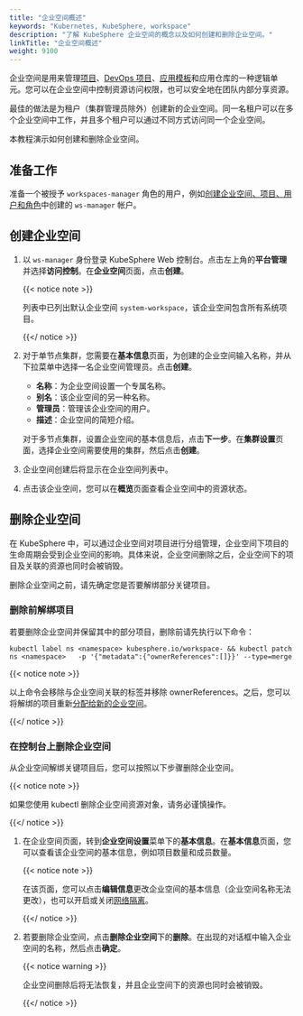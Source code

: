 ```yaml
---
title: "企业空间概述"
keywords: "Kubernetes, KubeSphere, workspace"
description: "了解 KubeSphere 企业空间的概念以及如何创建和删除企业空间。"
linkTitle: "企业空间概述"
weight: 9100
---
```


企业空间是用来管理[项目](../../project-administration/)、[DevOps 项目](../../devops-user-guide/)、[应用模板](../upload-helm-based-application/)和应用仓库的一种逻辑单元。您可以在企业空间中控制资源访问权限，也可以安全地在团队内部分享资源。

最佳的做法是为租户（集群管理员除外）创建新的企业空间。同一名租户可以在多个企业空间中工作，并且多个租户可以通过不同方式访问同一个企业空间。

本教程演示如何创建和删除企业空间。

## 准备工作

准备一个被授予 `workspaces-manager` 角色的用户，例如[创建企业空间、项目、用户和角色](../../quick-start/create-workspace-and-project/)中创建的 `ws-manager` 帐户。

## 创建企业空间

1. 以 `ws-manager` 身份登录 KubeSphere Web 控制台。点击左上角的**平台管理**并选择**访问控制**。在**企业空间**页面，点击**创建**。

   {{< notice note >}}

   列表中已列出默认企业空间 `system-workspace`，该企业空间包含所有系统项目。

   {{</ notice >}}

2. 对于单节点集群，您需要在**基本信息**页面，为创建的企业空间输入名称，并从下拉菜单中选择一名企业空间管理员。点击**创建**。

   - **名称**：为企业空间设置一个专属名称。
   - **别名**：该企业空间的另一种名称。
   - **管理员**：管理该企业空间的用户。
   - **描述**：企业空间的简短介绍。

   对于多节点集群，设置企业空间的基本信息后，点击**下一步**。在**集群设置**页面，选择企业空间需要使用的集群，然后点击**创建**。

3. 企业空间创建后将显示在企业空间列表中。

4. 点击该企业空间，您可以在**概览**页面查看企业空间中的资源状态。

## 删除企业空间

在 KubeSphere 中，可以通过企业空间对项目进行分组管理，企业空间下项目的生命周期会受到企业空间的影响。具体来说，企业空间删除之后，企业空间下的项目及关联的资源也同时会被销毁。

删除企业空间之前，请先确定您是否要解绑部分关键项目。

### 删除前解绑项目

若要删除企业空间并保留其中的部分项目，删除前请先执行以下命令：

```
kubectl label ns <namespace> kubesphere.io/workspace- && kubectl patch ns <namespace>   -p '{"metadata":{"ownerReferences":[]}}' --type=merge
```

{{< notice note >}} 

以上命令会移除与企业空间关联的标签并移除 ownerReferences。之后，您可以将解绑的项目重新[分配给新的企业空间](../../faq/access-control/add-kubernetes-namespace-to-kubesphere-workspace/)。

{{</ notice >}} 

### 在控制台上删除企业空间

从企业空间解绑关键项目后，您可以按照以下步骤删除企业空间。

{{< notice note >}} 

如果您使用 kubectl 删除企业空间资源对象，请务必谨慎操作。

{{</ notice >}} 

1. 在企业空间页面，转到**企业空间设置**菜单下的**基本信息**。在**基本信息**页面，您可以查看该企业空间的基本信息，例如项目数量和成员数量。

   {{< notice note >}}

   在该页面，您可以点击**编辑信息**更改企业空间的基本信息（企业空间名称无法更改），也可以开启或关闭[网络隔离](../../workspace-administration/workspace-network-isolation/)。

   {{</ notice >}} 

2. 若要删除企业空间，点击**删除企业空间**下的**删除**。在出现的对话框中输入企业空间的名称，然后点击**确定**。

   {{< notice warning >}}

   企业空间删除后将无法恢复，并且企业空间下的资源也同时会被销毁。

   {{</ notice >}}
